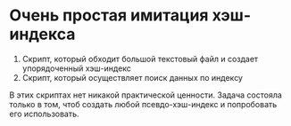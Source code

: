 ﻿# Очень простая имитация хэш-индекса

1. Скрипт, который обходит большой текстовый файл и создает упорядоченный хэш-индекс
2. Скрипт, который осуществляет поиск данных по индексу

В этих скриптах нет никакой практической ценности. Задача состояла только в том, чтоб создать любой псевдо-хэш-индекс
и попробовать его использовать.


